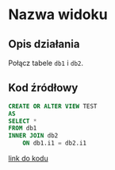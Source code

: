 # Nazwa widoku

## Opis działania

Połącz tabele `db1` i `db2`.

## Kod źródłowy

```sql
CREATE OR ALTER VIEW TEST
AS
SELECT *
FROM db1
INNER JOIN db2
    ON db1.i1 = db2.i1
```

[link do kodu](../../views/example.sql)
